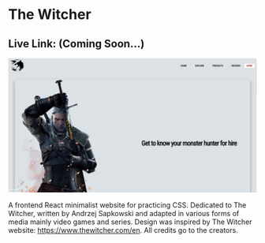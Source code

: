 # The Witcher
## Live Link: (Coming Soon...)

![Preview](src/assets/ss/Header%20Witcher.PNG)

A frontend React minimalist website for practicing CSS. Dedicated to The Witcher, written by Andrzej Sapkowski and adapted in various forms of media mainly video games and series. Design was inspired by The Witcher website: https://www.thewitcher.com/en. All credits go to the creators.
